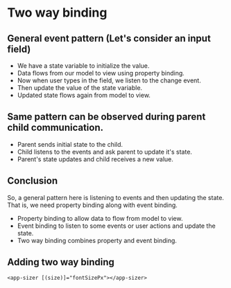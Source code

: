 # Two way binding

## General event pattern (Let's consider an input field)

- We have a state variable to initialize the value.
- Data flows from our model to view using property binding.
- Now when user types in the field, we listen to the change event.
- Then update the value of the state variable.
- Updated state flows again from model to view.

## Same pattern can be observed during parent child communication.

- Parent sends initial state to the child.
- Child listens to the events and ask parent to update it's state.
- Parent's state updates and child receives a new value.

## Conclusion
  
So, a general pattern here is listening to events and then updating the state. That is, we need property binding along with event binding.

- Property binding to allow data to flow from model to view.
- Event binding to listen to some events or user actions and update the state.
- Two way binding combines property and event binding.

## Adding two way binding

`<app-sizer [(size)]="fontSizePx"></app-sizer>`
